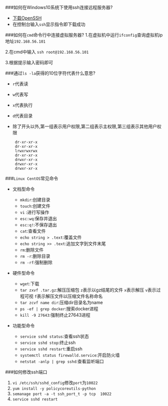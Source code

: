 ###如何在Windows10系统下使用ssh连接远程服务器?
+ [下载OpenSSH](https://en.softonic.com/download/openssh/windows/post-download)
+ 在控制台输入`ssh`显示指令即下载成功

###如何在`cmd`命令行中连接虚拟服务器?
 1.在虚拟机中运行`ifconfig`查询虚拟机ip地址`192.168.56.101`
 
 2.在cmd中输入 `ssh root@192.168.56.101`
 
 3.根据提示输入密码即可
 
###通过`ls -la`获得的10位字符代表什么意思?
 + `r`代表读
 + `w`代表写
 + `x`代表执行
 + `d`代表目录
 + 除了开头以外,第一组表示用户权限,第二组表示主权限,第三组表示其他用户权限
        
        dr-xr-xr-x
        dr-xr-xr-x
        lrwxrwxrwx
        dr-xr-xr-x
        drwxr-xr-x
        drwxr-xr-x
        drwxr-xr-x

###`Linux CentOS`常见命令
 + 文档型命令
    - `mkdir`:创建目录
    - `touch`:创建文件
    - `vi`    :进行写操作
    - `esc:wq`:保存并退出
    - `esc:q!`:不保存退出
    - `cat`:查看文件
    - `echo string > .text`:覆盖文件
    - `echo string >> .text`:追加文字到文件末尾
    - `rm`:删除文件
    - `rm -r`:删除目录
    - `rm -rf`:强制删除
    
    
 + 硬件型命令
    - `wget`:下载
    - `tar zxvf .tar.gz`:解压压缩包 `z`表示以gz结尾的文件 `x`表示解压 `v`表示过程可视 `f`表示解压文件以压缩文件名称命名
    - `tar zcvf name dir`:压缩dir目录名为name
    - `ps -ef | grep docker`:搜索docker进程
    - `kill -9 27643`:强制终止27643进程
 + 功能型命令
    - `service sshd status`:查看ssh状态
    - `service sshd stop`:终止ssh
    - `service sshd restart`:重启ssh
    - `systemctl status firewalld.service`:开启防火墙
    - `netstat -anlp | grep sshd`:查看监听端口
    
###如何修改ssh端口
  1. `vi /etc/ssh/sshd_config`修改`port`为`10022`
  2. `yum install -y policycoreutils-python`
  3. `semanage port -a -t ssh_port_t -p tcp  10022`
  4. `service sshd restart`
